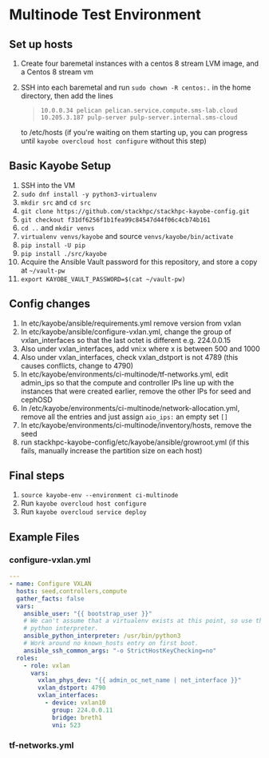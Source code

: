 # Multinode Test Environment 

## Set up hosts
1. Create four baremetal instances with a centos 8 stream LVM image, and a
Centos 8 stream vm
2. SSH into each baremetal and run `sudo chown -R centos:.` in the home directory,
   then add the lines
   >`10.0.0.34 pelican pelican.service.compute.sms-lab.cloud`  
   >`10.205.3.187 pulp-server pulp-server.internal.sms-cloud`

   to /etc/hosts (if you're waiting on them starting up, you can progress until
   `kayobe overcloud host configure` without this step)

## Basic Kayobe Setup
1. SSH into the VM
1. `sudo dnf install -y python3-virtualenv`
1. `mkdir src` and `cd src`
1. `git clone https://github.com/stackhpc/stackhpc-kayobe-config.git`
1. `git checkout f31df6256f1b1fea99c84547d44f06c4cb74b161`
1. `cd ..` and `mkdir venvs`
1. `virtualenv venvs/kayobe` and source `venvs/kayobe/bin/activate`
1. `pip install -U pip`
1. `pip install ./src/kayobe`
1. Acquire the Ansible Vault password for this repository, and store a copy at
``~/vault-pw``
1. `export KAYOBE_VAULT_PASSWORD=$(cat ~/vault-pw)`

## Config changes
1. In etc/kayobe/ansible/requirements.yml remove version from vxlan
4. In etc/kayobe/ansible/configure-vxlan.yml, change the group of
vxlan_interfaces so that the last octet is different e.g. 224.0.0.15
5. Also under vxlan_interfaces, add vni:x where x is between 500 and 1000
5. Also under vxlan_interfaces, check vxlan_dstport is not 4789 (this causes
conflicts, change to 4790)
6. In etc/kayobe/environments/ci-multinode/tf-networks.yml,
   edit admin_ips so that the compute and controller IPs line up with the
   instances that were created earlier, remove the other IPs for seed and
   cephOSD
7. In /etc/kayobe/environments/ci-multinode/network-allocation.yml, remove all
the entries and just assign `aio_ips:` an empty set `[]`
8. In etc/kayobe/environments/ci-multinode/inventory/hosts, remove the seed
9. run stackhpc-kayobe-config/etc/kayobe/ansible/growroot.yml (if this fails,
manually increase the partition size on each host)

## Final steps
1. `source kayobe-env --environment ci-multinode`
10. Run `kayobe overcloud host configure`
11. Run `kayobe overcloud service deploy`

## Example Files
### configure-vxlan.yml
``` yaml
---
- name: Configure VXLAN
  hosts: seed,controllers,compute
  gather_facts: false
  vars:
    ansible_user: "{{ bootstrap_user }}"
    # We can't assume that a virtualenv exists at this point, so use the system
    # python interpreter.
    ansible_python_interpreter: /usr/bin/python3
    # Work around no known_hosts entry on first boot.
    ansible_ssh_common_args: "-o StrictHostKeyChecking=no"
  roles:
    - role: vxlan
      vars:
        vxlan_phys_dev: "{{ admin_oc_net_name | net_interface }}"
        vxlan_dstport: 4790
        vxlan_interfaces:
          - device: vxlan10
            group: 224.0.0.11
            bridge: breth1
            vni: 523
```
### tf-networks.yml